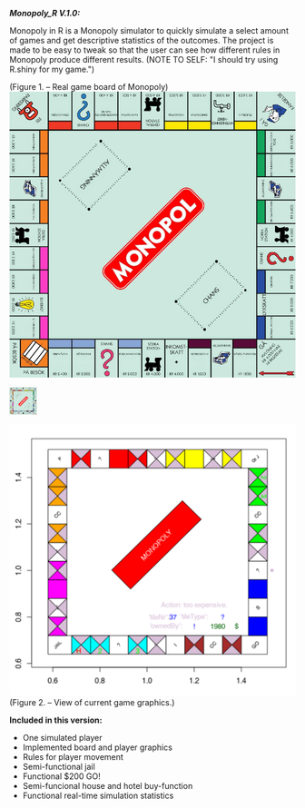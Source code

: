 _**Monopoly_R V.1.0:**_

Monopoly in R is a Monopoly simulator to quickly simulate a select amount of games
and get descriptive statistics of the outcomes. The project is made to be easy to 
tweak so that the user can see how different rules in Monopoly produce different 
results. (NOTE TO SELF: "I should try using R.shiny for my game.")

(Figure 1. – Real game board of Monopoly)
![Real game board of Monopoly](https://github.com/23ThomasStreet/Monopoly-in-R/blob/main/monopolyReal.jpeg?raw=true?)

<img src="https://github.com/23ThomasStreet/Monopoly-in-R/blob/main/monopolyReal.jpeg?raw=true?" width="48">

![View of current game graphics](https://github.com/23ThomasStreet/Monopoly-in-R/blob/main/boardTest.png?raw=true)
(Figure 2. – View of current game graphics.)

**Included in this version:**
* One simulated player
* Implemented board and player graphics
* Rules for player movement
* Semi-functional jail
* Functional $200 GO!
* Semi-funcional house and hotel buy-function
* Functional real-time simulation statistics
